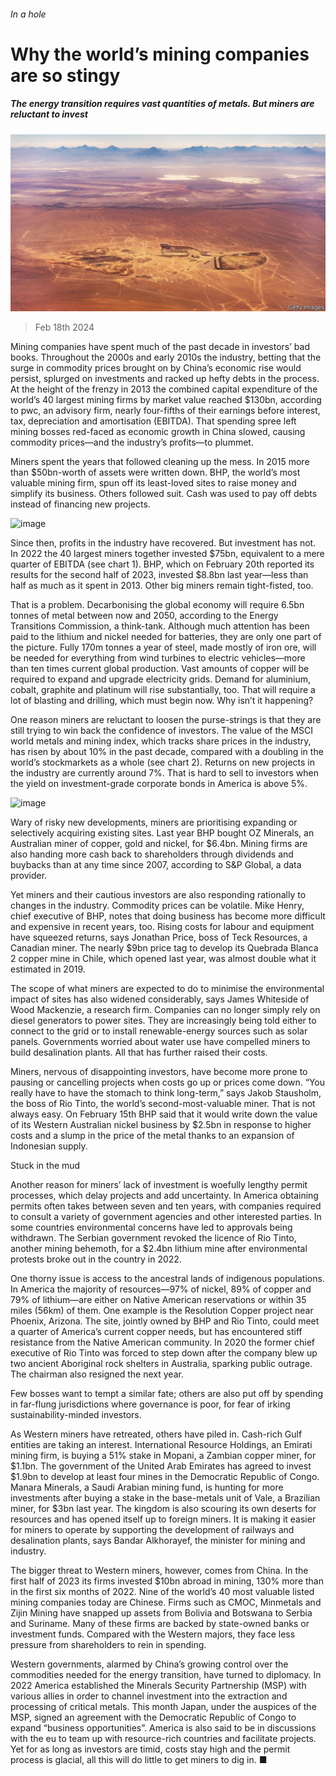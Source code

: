 ###### In a hole

# Why the world’s mining companies are so stingy 

##### The energy transition requires vast quantities of metals. But miners are reluctant to invest 

![image](images/20240224_WBP001.jpg) 

> Feb 18th 2024 

Mining companies have spent much of the past decade in investors’ bad books. Throughout the 2000s and early 2010s the industry, betting that the surge in commodity prices brought on by China’s economic rise would persist, splurged on investments and racked up hefty debts in the process. At the height of the frenzy in 2013 the combined capital expenditure of the world’s 40 largest mining firms by market value reached $130bn, according to pwc, an advisory firm, nearly four-fifths of their earnings before interest, tax, depreciation and amortisation (EBITDA). That spending spree left mining bosses red-faced as economic growth in China slowed, causing commodity prices—and the industry’s profits—to plummet.

Miners spent the years that followed cleaning up the mess. In 2015 more than $50bn-worth of assets were written down. BHP, the world’s most valuable mining firm, spun off its least-loved sites to raise money and simplify its business. Others followed suit. Cash was used to pay off debts instead of financing new projects.

![image](images/20240224_WBC453.png) 


Since then, profits in the industry have recovered. But investment has not. In 2022 the 40 largest miners together invested $75bn, equivalent to a mere quarter of EBITDA (see chart 1). BHP, which on February 20th reported its results for the second half of 2023, invested $8.8bn last year—less than half as much as it spent in 2013. Other big miners remain tight-fisted, too.

That is a problem. Decarbonising the global economy will require 6.5bn tonnes of metal between now and 2050, according to the Energy Transitions Commission, a think-tank. Although much attention has been paid to the lithium and nickel needed for batteries, they are only one part of the picture. Fully 170m tonnes a year of steel, made mostly of iron ore, will be needed for everything from wind turbines to electric vehicles—more than ten times current global production. Vast amounts of copper will be required to expand and upgrade electricity grids. Demand for aluminium, cobalt, graphite and platinum will rise substantially, too. That will require a lot of blasting and drilling, which must begin now. Why isn’t it happening?

One reason miners are reluctant to loosen the purse-strings is that they are still trying to win back the confidence of investors. The value of the MSCI world metals and mining index, which tracks share prices in the industry, has risen by about 10% in the past decade, compared with a doubling in the world’s stockmarkets as a whole (see chart 2). Returns on new projects in the industry are currently around 7%. That is hard to sell to investors when the yield on investment-grade corporate bonds in America is above 5%.

![image](images/20240224_WBC454.png) 


Wary of risky new developments, miners are prioritising expanding or selectively acquiring existing sites. Last year BHP bought OZ Minerals, an Australian miner of copper, gold and nickel, for $6.4bn. Mining firms are also handing more cash back to shareholders through dividends and buybacks than at any time since 2007, according to S&amp;P Global, a data provider.

Yet miners and their cautious investors are also responding rationally to changes in the industry. Commodity prices can be volatile. Mike Henry, chief executive of BHP, notes that doing business has become more difficult and expensive in recent years, too. Rising costs for labour and equipment have squeezed returns, says Jonathan Price, boss of Teck Resources, a Canadian miner. The nearly $9bn price tag to develop its Quebrada Blanca 2 copper mine in Chile, which opened last year, was almost double what it estimated in 2019.

The scope of what miners are expected to do to minimise the environmental impact of sites has also widened considerably, says James Whiteside of Wood Mackenzie, a research firm. Companies can no longer simply rely on diesel generators to power sites. They are increasingly being told either to connect to the grid or to install renewable-energy sources such as solar panels. Governments worried about water use have compelled miners to build desalination plants. All that has further raised their costs.

Miners, nervous of disappointing investors, have become more prone to pausing or cancelling projects when costs go up or prices come down. “You really have to have the stomach to think long-term,” says Jakob Stausholm, the boss of Rio Tinto, the world’s second-most-valuable miner. That is not always easy. On February 15th BHP said that it would write down the value of its Western Australian nickel business by $2.5bn in response to higher costs and a slump in the price of the metal thanks to an expansion of Indonesian supply. 

Stuck in the mud

Another reason for miners’ lack of investment is woefully lengthy permit processes, which delay projects and add uncertainty. In America obtaining permits often takes between seven and ten years, with companies required to consult a variety of government agencies and other interested parties. In some countries environmental concerns have led to approvals being withdrawn. The Serbian government revoked the licence of Rio Tinto, another mining behemoth, for a $2.4bn lithium mine after environmental protests broke out in the country in 2022. 

One thorny issue is access to the ancestral lands of indigenous populations. In America the majority of resources—97% of nickel, 89% of copper and 79% of lithium—are either on Native American reservations or within 35 miles (56km) of them. One example is the Resolution Copper project near Phoenix, Arizona. The site, jointly owned by BHP and Rio Tinto, could meet a quarter of America’s current copper needs, but has encountered stiff resistance from the Native American community. In 2020 the former chief executive of Rio Tinto was forced to step down after the company blew up two ancient Aboriginal rock shelters in Australia, sparking public outrage. The chairman also resigned the next year. 

Few bosses want to tempt a similar fate; others are also put off by spending in far-flung jurisdictions where governance is poor, for fear of irking sustainability-minded investors. 

As Western miners have retreated, others have piled in. Cash-rich Gulf entities are taking an interest. International Resource Holdings, an Emirati mining firm, is buying a 51% stake in Mopani, a Zambian copper miner, for $1.1bn. The government of the United Arab Emirates has agreed to invest $1.9bn to develop at least four mines in the Democratic Republic of Congo. Manara Minerals, a Saudi Arabian mining fund, is hunting for more investments after buying a stake in the base-metals unit of Vale, a Brazilian miner, for $3bn last year. The kingdom is also scouring its own deserts for resources and has opened itself up to foreign miners. It is making it easier for miners to operate by supporting the development of railways and desalination plants, says Bandar Alkhorayef, the minister for mining and industry.

The bigger threat to Western miners, however, comes from China. In the first half of 2023 its firms invested $10bn abroad in mining, 130% more than in the first six months of 2022. Nine of the world’s 40 most valuable listed mining companies today are Chinese. Firms such as CMOC, Minmetals and Zijin Mining have snapped up assets from Bolivia and Botswana to Serbia and Suriname. Many of these firms are backed by state-owned banks or investment funds. Compared with the Western majors, they face less pressure from shareholders to rein in spending. 

Western governments, alarmed by China’s growing control over the commodities needed for the energy transition, have turned to diplomacy. In 2022 America established the Minerals Security Partnership (MSP) with various allies in order to channel investment into the extraction and processing of critical metals. This month Japan, under the auspices of the MSP, signed an agreement with the Democratic Republic of Congo to expand “business opportunities”. America is also said to be in discussions with the eu to team up with resource-rich countries and facilitate projects. Yet for as long as investors are timid, costs stay high and the permit process is glacial, all this will do little to get miners to dig in. ■


